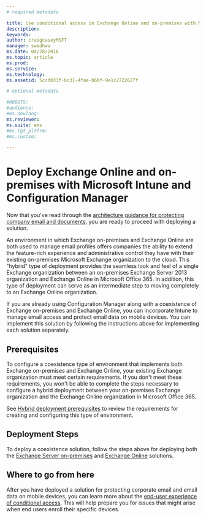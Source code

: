 ```yaml
---
# required metadata

title: Use conditional access in Exchange Online and on-premises with Microsoft Intune and Configuration Manager
description:
keywords:
author: craigcaseyMSFT
manager: swadhwa
ms.date: 04/28/2016
ms.topic: article
ms.prod:
ms.service:
ms.technology:
ms.assetid: 5ccd033f-bc31-4fae-b6bf-9e1c2722627f

# optional metadata

#ROBOTS:
#audience:
#ms.devlang:
ms.reviewer: 
ms.suite: ems
#ms.tgt_pltfrm:
#ms.custom:

---
```


# Deploy Exchange Online and on-premises with Microsoft Intune and Configuration Manager
Now that you've read through the [architecture guidance for protecting company email and documents](../Solutions/architecture-guidance-for-protecting-company-email-and-documents.md), you are ready to proceed with deploying a solution.

An environment in which Exchange on-premises and Exchange Online are both used to manage email profiles offers companies the ability to extend the feature-rich experience and administrative control they have with their existing on-premises Microsoft Exchange organization to the cloud. This "hybrid" type of deployment provides the seamless look and feel of a single Exchange organization between an on-premises Exchange Server 2013 organization and Exchange Online in Microsoft Office 365. In addition, this type of deployment can serve as an intermediate step to moving completely to an Exchange Online organization.

If you are already using Configuration Manager along with a coexistence of Exchange on-premises and Exchange Online, you can incorporate Intune to manage email access and protect email data on mobile devices. You can implement this solution by following the instructions above for implementing each solution separately.

## Prerequisites
To configure a coexistence type of environment that implements both Exchange on-premises and Exchange Online, your existing Exchange organization must meet certain requirements. If you don't meet these requirements, you won't be able to complete the steps necessary to configure a hybrid deployment between your on-premises Exchange organization and the Exchange Online organization in Microsoft Office 365.

See [Hybrid deployment prerequisites](https://technet.microsoft.com/en-us/library/hh534377.aspx) to review the requirements for creating and configuring this type of environment.

## Deployment Steps
To deploy a coexistence solution, follow the steps above for deploying both the [Exchange Server on-premises](../Solutions/conditional-access-intune-configmgr-exchange.md) and [Exchange Online](../Solutions/conditional-access-intune-configmgr-exchange-online.md) solutions.

## Where to go from here
After you have deployed a solution for protecting corporate email and email data on mobile devices, you can learn more about the [end-user experience of conditional access](../Solutions/end-user-experience-conditional-access.md). This will help prepare you for issues that might arise when end users enroll their specific devices.
